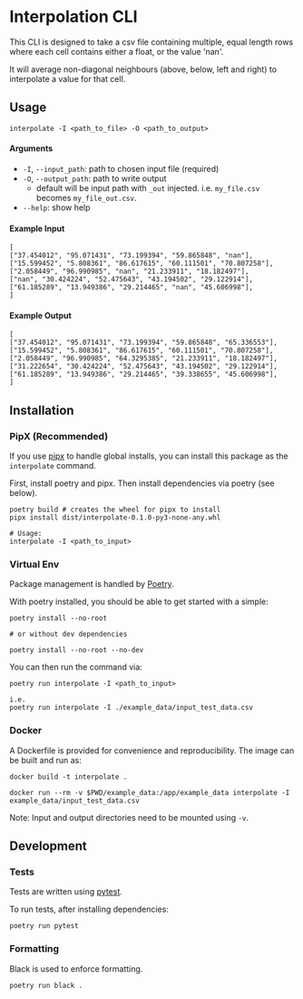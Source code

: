 # Interpolation CLI

This CLI is designed to take a csv file containing multiple, equal length rows where each cell contains either a float, or the value 'nan'.

It will average non-diagonal neighbours (above, below, left and right) to interpolate a value for that cell.

## Usage

```
interpolate -I <path_to_file> -O <path_to_output>
```

#### Arguments

- `-I`, `--input_path`: path to chosen input file (required)
- `-O`, `--output_path`: path to write output
  - default will be input path with `_out` injected. i.e. `my_file.csv` becomes `my_file_out.csv`.
- `--help`: show help

#### Example Input

```
[
["37.454012", "95.071431", "73.199394", "59.865848", "nan"],
["15.599452", "5.808361", "86.617615", "60.111501", "70.807258"],
["2.058449", "96.990985", "nan", "21.233911", "18.182497"],
["nan", "30.424224", "52.475643", "43.194502", "29.122914"],
["61.185289", "13.949386", "29.214465", "nan", "45.606998"],
]
```

#### Example Output

```
[
["37.454012", "95.071431", "73.199394", "59.865848", "65.336553"],
["15.599452", "5.808361", "86.617615", "60.111501", "70.807258"],
["2.058449", "96.990985", "64.3295385", "21.233911", "18.182497"],
["31.222654", "30.424224", "52.475643", "43.194502", "29.122914"],
["61.185289", "13.949386", "29.214465", "39.338655", "45.606998"],
]
```

## Installation

### PipX (Recommended)

If you use [pipx](https://pipxproject.github.io/pipx/) to handle global installs, you can install this package as the `interpolate` command.

First, install poetry and pipx. Then install dependencies via poetry (see below).

```
poetry build # creates the wheel for pipx to install
pipx install dist/interpolate-0.1.0-py3-none-any.whl

# Usage:
interpolate -I <path_to_input>
```

### Virtual Env

Package management is handled by [Poetry](https://python-poetry.org/docs/).

With poetry installed, you should be able to get started with a simple:

```
poetry install --no-root

# or without dev dependencies

poetry install --no-root --no-dev
```

You can then run the command via:

```
poetry run interpolate -I <path_to_input>

i.e.
poetry run interpolate -I ./example_data/input_test_data.csv
```

### Docker

A Dockerfile is provided for convenience and reproducibility. The image can be built and run as:

```
docker build -t interpolate .

docker run --rm -v $PWD/example_data:/app/example_data interpolate -I example_data/input_test_data.csv
```

Note: Input and output directories need to be mounted using `-v`.

## Development

### Tests

Tests are written using [pytest](https://docs.pytest.org/en/latest/contents.html).

To run tests, after installing dependencies:

```
poetry run pytest
```

### Formatting

Black is used to enforce formatting.

```
poetry run black .
```
